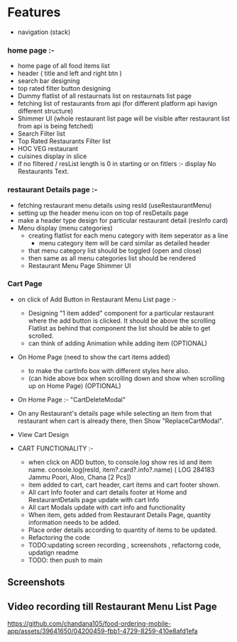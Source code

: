 # Features

- navigation (stack)

### home page :-

- home page of all food items list
- header ( title and left and right btn )
- search bar designing
- top rated filter button designing
- Dummy flatlist of all restaurnats list on restaurnats list page
- fetching list of restaurants from api (for different platform api havign different structure)
- Shimmer UI (whole restaurant list page will be visible after restaurant list from api is being fetched)
- Search Filter list
- Top Rated Restaurants Filter list
- HOC VEG restaurant
- cuisines display in slice
- if no filtered / resList length is 0 in starting or on fitlers :- display No Restaurants Text.

### restaurant Details page :-

- fetching restaurant menu details using resId (useRestaurantMenu)
- setting up the header menu icon on top of resDetails page
- make a header type design for particular restaurant detail (resInfo card)
- Menu display (menu categories)
  - creating flatlist for each menu category with item seperator as a line
    - menu category item will be card similar as detailed header
  - that menu category list should be toggled (open and close)
  - then same as all menu categories list should be rendered
  - Restaurant Menu Page Shimmer UI

### Cart Page

- on click of Add Button in Restaurant Menu List page :-
  - Designing "1 item added" component for a particular restaurant where the add button is clicked. It should be above the scrolling Flatlist as behind that component the list should be able to get scrolled.
  - can think of adding Animation while adding item (OPTIONAL)
- On Home Page (need to show the cart items added)
  - to make the cartInfo box with different styles here also.
  - (can hide above box when scrolling down and show when scrolling up on Home Page) (OPTIONAL)
- On Home Page :- "CartDeleteModal"
- On any Restaurant's details page while selecting an item from that restaurant when cart is already there, then Show "ReplaceCartModal".
- View Cart Design
- CART FUNCTIONALITY :-

  - when click on ADD button, to console.log show res id and item name.
    console.log(resId, item?.card?.info?.name)
    ( LOG 284183 Jammu Poori, Aloo, Chana [2 Pcs])
  - item added to cart, cart header, cart items and cart footer shown.
  - All cart Info footer and cart details footer at Home and RestaurantDetails page update with cart Info
  - All cart Modals update with cart info and functionality
  - When item, gets added from Restaurant Details Page, quantity information needs to be added.
  - Place order details according to quantity of items to be updated.
  - Refactoring the code
  - TODO:updating screen recording , screenshots , refactorng code, updatign readme
  - TODO: then push to main

## Screenshots

## Video recording till Restaurant Menu List Page

https://github.com/chandana105/food-ordering-mobile-app/assets/39641650/04200459-fbb1-4729-8259-410e8afd1efa
